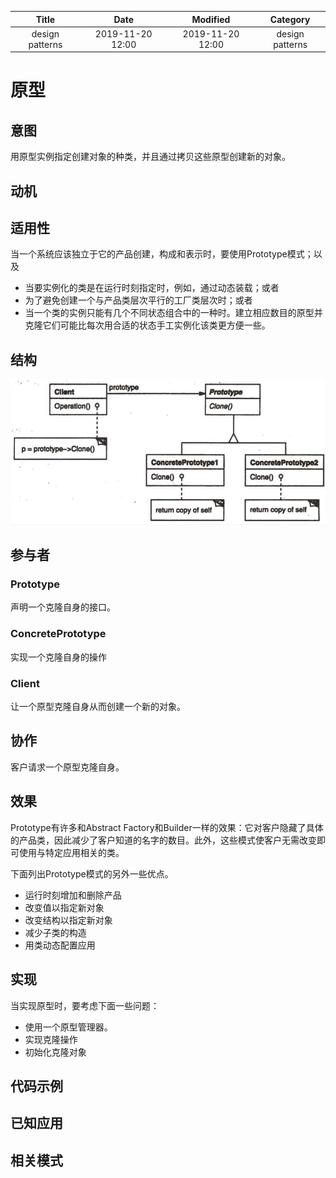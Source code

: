 | Title                | Date             | Modified         | Category          |
|:--------------------:|:----------------:|:----------------:|:-----------------:|
| design patterns      | 2019-11-20 12:00 | 2019-11-20 12:00 | design patterns   |


# 原型


## 意图
用原型实例指定创建对象的种类，并且通过拷贝这些原型创建新的对象。
## 动机

## 适用性
当一个系统应该独立于它的产品创建，构成和表示时，要使用Prototype模式；以及
- 当要实例化的类是在运行时刻指定时，例如，通过动态装载；或者
- 为了避免创建一个与产品类层次平行的工厂类层次时；或者
- 当一个类的实例只能有几个不同状态组合中的一种时。建立相应数目的原型并克隆它们可能比每次用合适的状态手工实例化该类更方便一些。

## 结构

![](./images/prototype.png)

## 参与者
### Prototype
声明一个克隆自身的接口。
### ConcretePrototype
实现一个克隆自身的操作
### Client
让一个原型克隆自身从而创建一个新的对象。


## 协作
客户请求一个原型克隆自身。

## 效果
Prototype有许多和Abstract Factory和Builder一样的效果：它对客户隐藏了具体的产品类，因此减少了客户知道的名字的数目。此外，这些模式使客户无需改变即可使用与特定应用相关的类。

下面列出Prototype模式的另外一些优点。
- 运行时刻增加和删除产品
- 改变值以指定新对象
- 改变结构以指定新对象
- 减少子类的构造
- 用类动态配置应用


## 实现
当实现原型时，要考虑下面一些问题：
- 使用一个原型管理器。
- 实现克隆操作
- 初始化克隆对象


## 代码示例
## 已知应用
## 相关模式
